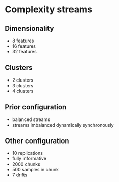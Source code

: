 # Complexity streams

## Dimensionality
- 8 features
- 16 features
- 32 features

## Clusters
- 2 clusters
- 3 clusters
- 4 clusters

## Prior configuration
- balanced streams
- streams imbalanced dynamically synchronously

## Other configuration
- 10 replications
- fully informative
- 2000 chunks
- 500 samples in chunk
- 7 drifts